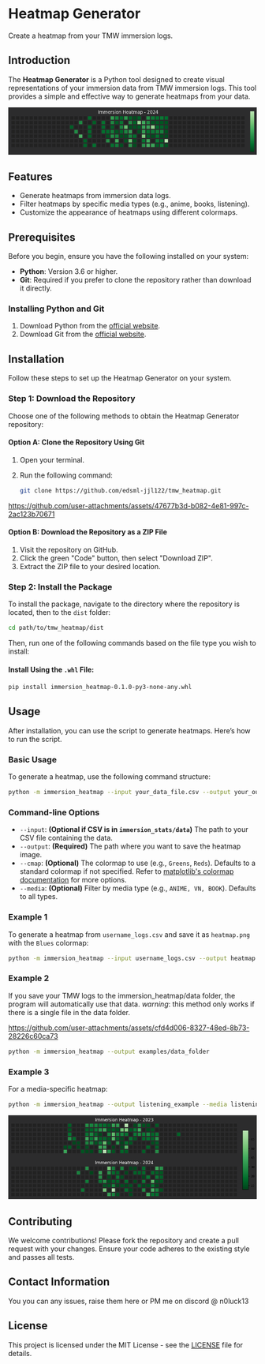 
# Heatmap Generator

Create a heatmap from your TMW immersion logs.

## Introduction

The **Heatmap Generator** is a Python tool designed to create visual representations of your immersion data from TMW immersion logs. This tool provides a simple and effective way to generate heatmaps from your data.

![Introduction to Heatmap Generator](examples/intro.png)

## Features

- Generate heatmaps from immersion data logs.
- Filter heatmaps by specific media types (e.g., anime, books, listening).
- Customize the appearance of heatmaps using different colormaps.

## Prerequisites

Before you begin, ensure you have the following installed on your system:

- **Python**: Version 3.6 or higher.
- **Git**: Required if you prefer to clone the repository rather than download it directly.

### Installing Python and Git

1. Download Python from the [official website](https://www.python.org/downloads/).
2. Download Git from the [official website](https://git-scm.com/).

## Installation

Follow these steps to set up the Heatmap Generator on your system.

### Step 1: Download the Repository

Choose one of the following methods to obtain the Heatmap Generator repository:

#### Option A: Clone the Repository Using Git

1. Open your terminal.
2. Run the following command:

   ```bash
   git clone https://github.com/edsml-jjl122/tmw_heatmap.git
   ```
https://github.com/user-attachments/assets/47677b3d-b082-4e81-997c-2ac123b70671

#### Option B: Download the Repository as a ZIP File

1. Visit the repository on GitHub.
2. Click the green "Code" button, then select "Download ZIP".
3. Extract the ZIP file to your desired location.


### Step 2: Install the Package

To install the package, navigate to the directory where the repository is located, then to the `dist` folder:

```bash
cd path/to/tmw_heatmap/dist
```

Then, run one of the following commands based on the file type you wish to install:

#### Install Using the `.whl` File:

```bash
pip install immersion_heatmap-0.1.0-py3-none-any.whl
```

## Usage

After installation, you can use the script to generate heatmaps. Here’s how to run the script.

### Basic Usage

To generate a heatmap, use the following command structure:

```bash
python -m immersion_heatmap --input your_data_file.csv --output your_output_file.png
```

### Command-line Options

- `--input`: **(Optional if CSV is in `immersion_stats/data`)** The path to your CSV file containing the data.
- `--output`: **(Required)** The path where you want to save the heatmap image.
- `--cmap`: **(Optional)** The colormap to use (e.g., `Greens`, `Reds`). Defaults to a standard colormap if not specified. Refer to [matplotlib's colormap documentation](https://matplotlib.org/stable/users/explain/colors/colormaps.html) for more options.
- `--media`: **(Optional)** Filter by media type (e.g., `ANIME, VN, BOOK`). Defaults to all types.

### Example 1

To generate a heatmap from `username_logs.csv` and save it as `heatmap.png` with the `Blues` colormap:

```bash
python -m immersion_heatmap --input username_logs.csv --output heatmap --cmap Blues
```
### Example 2
If you save your TMW logs to the immersion_heatmap/data folder, the program will automatically use that data.
_warning_: this method only works if there is a single file in the data folder.

https://github.com/user-attachments/assets/cfd4d006-8327-48ed-8b73-28226c60ca73

```bash
python -m immersion_heatmap --output examples/data_folder
```

### Example 3

For a media-specific heatmap:

```bash
python -m immersion_heatmap --output listening_example --media listening
```
![listening_example](examples/listening_example.png)

## Contributing

We welcome contributions! Please fork the repository and create a pull request with your changes. Ensure your code adheres to the existing style and passes all tests.

## Contact Information

You you can any issues, raise them here or PM me on discord @ n0luck13

## License

This project is licensed under the MIT License - see the [LICENSE](LICENSE) file for details.
